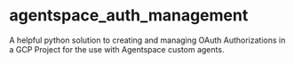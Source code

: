 # agentspace_auth_management
A helpful python solution to creating and managing OAuth Authorizations in a GCP Project for the use with Agentspace custom agents.
